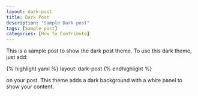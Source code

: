 ```yaml
---
layout: dark-post
title: Dark Post
description: "Sample Dark post"
tags: [Sample post]
categories: [How to Contribute]
---
```


This is a sample post to show the dark post theme. To use this dark theme, just add:

{% highlight yaml %}
    layout: dark-post
{% endhighlight %}

on your post. This theme adds a dark background with a white panel to show your content.
